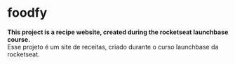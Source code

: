 # foodfy
<b> This project is a recipe website, created during the rocketseat launchbase course. </b></br> Esse projeto é um site de receitas, criado durante o curso launchbase da rocketseat.
